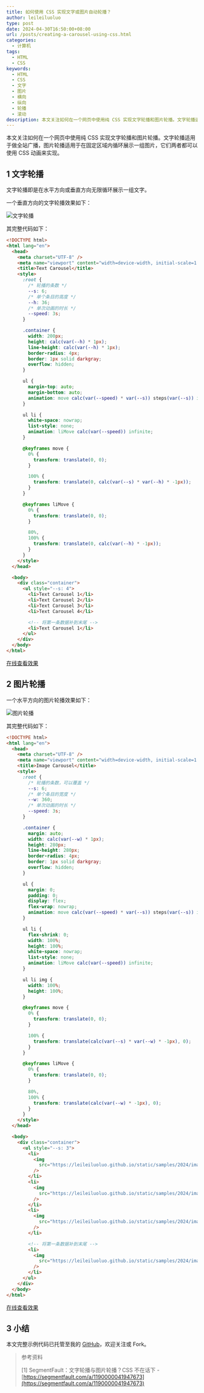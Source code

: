 ```yaml
---
title: 如何使用 CSS 实现文字或图片自动轮播？
author: leileiluoluo
type: post
date: 2024-04-30T16:50:00+08:00
url: /posts/creating-a-carousel-using-css.html
categories:
  - 计算机
tags:
  - HTML
  - CSS
keywords:
  - HTML
  - CSS
  - 文字
  - 图片
  - 横向
  - 纵向
  - 轮播
  - 滚动
description: 本文关注如何在一个网页中使用纯 CSS 实现文字轮播和图片轮播。文字轮播适用于做全站广播，图片轮播适用于在固定区域内循环展示一组图片，它们两者都可以使用 CSS 动画来实现。
---
```


本文关注如何在一个网页中使用纯 CSS 实现文字轮播和图片轮播。文字轮播适用于做全站广播，图片轮播适用于在固定区域内循环展示一组图片，它们两者都可以使用 CSS 动画来实现。

## 1 文字轮播

文字轮播即是在水平方向或垂直方向无限循环展示一组文字。

一个垂直方向的文字轮播效果如下：

![文字轮播](https://leileiluoluo.github.io/static/images/uploads/2024/04/text-carousel.gif)

其完整代码如下：

```html
<!DOCTYPE html>
<html lang="en">
  <head>
    <meta charset="UTF-8" />
    <meta name="viewport" content="width=device-width, initial-scale=1.0" />
    <title>Text Carousel</title>
    <style>
      :root {
        /* 轮播的条数 */
        --s: 6;
        /* 单个条目的高度 */
        --h: 36;
        /* 单次动画的时长 */
        --speed: 3s;
      }

      .container {
        width: 200px;
        height: calc(var(--h) * 1px);
        line-height: calc(var(--h) * 1px);
        border-radius: 4px;
        border: 1px solid darkgray;
        overflow: hidden;
      }

      ul {
        margin-top: auto;
        margin-bottom: auto;
        animation: move calc(var(--speed) * var(--s)) steps(var(--s)) infinite;
      }

      ul li {
        white-space: nowrap;
        list-style: none;
        animation: liMove calc(var(--speed)) infinite;
      }

      @keyframes move {
        0% {
          transform: translate(0, 0);
        }

        100% {
          transform: translate(0, calc(var(--s) * var(--h) * -1px));
        }
      }

      @keyframes liMove {
        0% {
          transform: translate(0, 0);
        }

        80%,
        100% {
          transform: translate(0, calc(var(--h) * -1px));
        }
      }
    </style>
  </head>

  <body>
    <div class="container">
      <ul style="--s: 4">
        <li>Text Carousel 1</li>
        <li>Text Carousel 2</li>
        <li>Text Carousel 3</li>
        <li>Text Carousel 4</li>

        <!-- 将第一条数据补到末尾 -->
        <li>Text Carousel 1</li>
      </ul>
    </div>
  </body>
</html>
```

[在线查看效果](https://leileiluoluo.github.io/static/samples/2024/text-carousel/text-carousel.html)

## 2 图片轮播

一个水平方向的图片轮播效果如下：

![图片轮播](https://leileiluoluo.github.io/static/images/uploads/2024/04/image-carousel.gif)

其完整代码如下：

```html
<!DOCTYPE html>
<html lang="en">
  <head>
    <meta charset="UTF-8" />
    <meta name="viewport" content="width=device-width, initial-scale=1.0" />
    <title>Image Carousel</title>
    <style>
      :root {
        /* 轮播的条数，可以覆盖 */
        --s: 6;
        /* 单个条目的宽度 */
        --w: 360;
        /* 单次动画的时长 */
        --speed: 3s;
      }

      .container {
        margin: auto;
        width: calc(var(--w) * 1px);
        height: 280px;
        line-height: 280px;
        border-radius: 4px;
        border: 1px solid darkgray;
        overflow: hidden;
      }

      ul {
        margin: 0;
        padding: 0;
        display: flex;
        flex-wrap: nowrap;
        animation: move calc(var(--speed) * var(--s)) steps(var(--s)) infinite;
      }

      ul li {
        flex-shrink: 0;
        width: 100%;
        height: 100%;
        white-space: nowrap;
        list-style: none;
        animation: liMove calc(var(--speed)) infinite;
      }

      ul li img {
        width: 100%;
        height: 100%;
      }

      @keyframes move {
        0% {
          transform: translate(0, 0);
        }

        100% {
          transform: translate(calc(var(--s) * var(--w) * -1px), 0);
        }
      }

      @keyframes liMove {
        0% {
          transform: translate(0, 0);
        }

        80%,
        100% {
          transform: translate(calc(var(--w) * -1px), 0);
        }
      }
    </style>
  </head>

  <body>
    <div class="container">
      <ul style="--s: 3">
        <li>
          <img
            src="https://leileiluoluo.github.io/static/samples/2024/image-carousel/images/image-carousel-1.png"
          />
        </li>
        <li>
          <img
            src="https://leileiluoluo.github.io/static/samples/2024/image-carousel/images/image-carousel-2.png"
          />
        </li>
        <li>
          <img
            src="https://leileiluoluo.github.io/static/samples/2024/image-carousel/images/image-carousel-3.png"
          />
        </li>

        <!-- 将第一条数据补到末尾 -->
        <li>
          <img
            src="https://leileiluoluo.github.io/static/samples/2024/image-carousel/images/image-carousel-1.png"
          />
        </li>
      </ul>
    </div>
  </body>
</html>
```

[在线查看效果](https://leileiluoluo.github.io/static/samples/2024/image-carousel/image-carousel.html)

## 3 小结

本文完整示例代码已托管至我的 [GitHub](https://github.com/leileiluoluo/html-exercises/tree/main/carousel-sample)，欢迎关注或 Fork。

> 参考资料
>
> [1] SegmentFault：文字轮播与图片轮播？CSS 不在话下 - [https://segmentfault.com/a/1190000041947673](https://segmentfault.com/a/1190000041947673)

